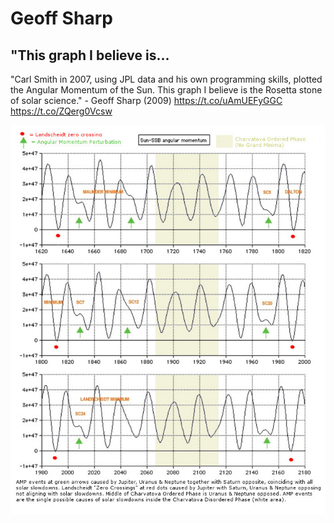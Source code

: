 # Geoff Sharp

## "This graph I believe is...

"Carl Smith in 2007, using JPL data and his own programming skills, plotted the Angular Momentum of the Sun. This graph I believe is the Rosetta stone of solar science." - Geoff Sharp (2009) https://t.co/uAmUEFyGGC https://t.co/ZQerg0Vcsw

![](img/1805999995880943825-GRAzEIcXMAQy6da.png)